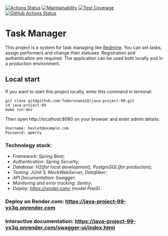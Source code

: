 [![Actions Status](https://github.com/fedorovaea18/java-project-99/actions/workflows/hexlet-check.yml/badge.svg)](https://github.com/fedorovaea18/java-project-99/actions)
[![Maintainability](https://api.codeclimate.com/v1/badges/8f66645940527b6973cd/maintainability)](https://codeclimate.com/github/fedorovaea18/java-project-99/maintainability)
[![Test Coverage](https://api.codeclimate.com/v1/badges/8f66645940527b6973cd/test_coverage)](https://codeclimate.com/github/fedorovaea18/java-project-99/test_coverage)
[![GitHub Actions Status](https://github.com/fedorovaea18/java-project-99/actions/workflows/github-actions.yml/badge.svg)](https://github.com/fedorovaea18/java-project-99/actions)

# **Task Manager**
This project is a system for task managing like [Redmine](http://www.redmine.org). You can set tasks, assign performers and change their statuses. Registration and authentication are required. The application can be used both locally and in a production environment.

## Local start

If you want to start this project locally, enter this command in terminal:

```
git clone git@github.com:fedorovaea18/java-project-99.git
cd java-project-99
make run-dev
```
Then open http://localhost:8080 on your browser and enter admin details:

```
Username: hexlet@example.com
Password: qwerty
```
### **Technology stack:**
- _Framework: Spring Boot_;
- _Authentication: Spring Security_;
- _Database: H2(for local development), PostgreSQL(for production)_;
- _Testing: JUnit 5, MockWebServer, Datafaker_;
- _API Documentation: Swagger_;
- _Monitoring and error tracking: Sentry_; 
- _Deploy: https://render.com/ (model PaaS)_.

### **Deploy on Render.com:** https://java-project-99-yx3q.onrender.com
### **Interactive documentation:** https://java-project-99-yx3q.onrender.com/swagger-ui/index.html
